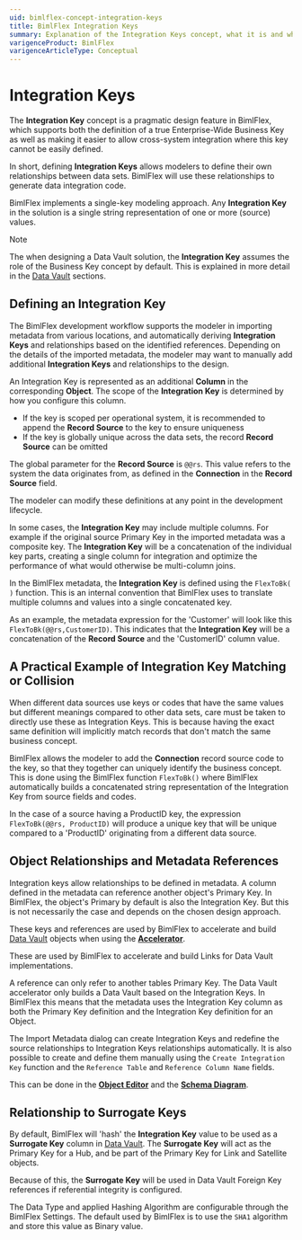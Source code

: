 ```yaml
---
uid: bimlflex-concept-integration-keys
title: BimlFlex Integration Keys
summary: Explanation of the Integration Keys concept, what it is and why it matters
varigenceProduct: BimlFlex
varigenceArticleType: Conceptual
---
```


# Integration Keys

The **Integration Key** concept is a pragmatic design feature in BimlFlex, which supports both the definition of a true Enterprise-Wide Business Key as well as making it easier to allow cross-system integration where this key cannot be easily defined.

In short, defining **Integration Keys** allows modelers to define their own relationships between data sets. BimlFlex will use these relationships to generate data integration code.

BimlFlex implements a single-key modeling approach. Any **Integration Key** in the solution is a single string representation of one or more (source) values.

> [!NOTE]
> The when designing a Data Vault solution, the **Integration Key** assumes the role of the Business Key concept by default. This is explained in more detail in the [Data Vault](xref:bimlflex-data-vault-index) sections.

## Defining an Integration Key

The BimlFlex development workflow supports the modeler in importing metadata from various locations, and automatically deriving **Integration Keys** and relationships based on the identified references. Depending on the details of the imported metadata, the modeler may want to manually add additional **Integration Keys** and relationships to the design.

An Integration Key is represented as an additional **Column** in the corresponding **Object**. The scope of the **Integration Key** is determined by how you configure this column.

* If the key is scoped per operational system, it is recommended to append the **Record Source** to the key to ensure uniqueness
* If the key is globally unique across the data sets, the record **Record Source** can be omitted

The global parameter for the **Record Source** is `@@rs`. This value refers to the system the data originates from, as defined in the **Connection** in the **Record Source** field.

The modeler can modify these definitions at any point in the development lifecycle.

In some cases, the **Integration Key** may include multiple columns. For example if the original source Primary Key in the imported metadata was a composite key. The **Integration Key** will be a concatenation of the individual key parts, creating a single column for integration and optimize the performance of what would otherwise be multi-column joins.

In the BimlFlex metadata, the **Integration Key** is defined using the `FlexToBk( )` function. This is an internal convention that BimlFlex uses to translate multiple columns and values into a single concatenated key.

As an example, the metadata expression for the 'Customer' will look like this `FlexToBk(@@rs,CustomerID)`. This indicates that the **Integration Key** will be a concatenation of the **Record Source** and the 'CustomerID' column value.

## A Practical Example of Integration Key Matching or Collision

When different data sources use keys or codes that have the same values but different meanings compared to other data sets, care must be taken to directly use these as Integration Keys. This is because having the exact same definition will implicitly match records that don't match the same business concept.

BimlFlex allows the modeler to add the **Connection** record source code to the key, so that they together can uniquely identify the business concept. This is done using the BimlFlex function `FlexToBk()` where BimlFlex automatically builds a concatenated string representation of the Integration Key from source fields and codes.

In the case of a source having a ProductID key, the expression `FlexToBk(@@rs, ProductID)` will produce a unique key that will be unique compared to a 'ProductID' originating from a different data source.

## Object Relationships and Metadata References

Integration keys allow relationships to be defined in metadata. A column defined in the metadata can reference another object's Primary Key. In BimlFlex, the object's Primary by default is also the Integration Key. But this is not necessarily the case and depends on the chosen design approach.

These keys and references are used by BimlFlex to accelerate and build [Data Vault](xref:bimlflex-data-vault-index) objects when using the [**Accelerator**](xref:bimlflex-data-vault-accelerator).

These are used by BimlFlex to accelerate and build Links for Data Vault implementations.

A reference can only refer to another tables Primary Key. The Data Vault accelerator only builds a Data Vault based on the Integration Keys. In BimlFlex this means that the metadata uses the Integration Key column as both the Primary Key definition and the Integration Key definition for an Object.

The Import Metadata dialog can create Integration Keys and redefine the source relationships to Integration Keys relationships automatically. It is also possible to create and define them manually using the `Create Integration Key` function and the `Reference Table` and `Reference Column Name` fields.

This can be done in the [**Object Editor**](xref:bimlflex-object-editor) and the [**Schema Diagram**](xref:bimlflex-schema-diagram).

## Relationship to Surrogate Keys

By default, BimlFlex will 'hash' the **Integration Key** value to be used as a **Surrogate Key** column in [Data Vault](xref:bimlflex-data-vault-index). The **Surrogate Key** will act as the Primary Key for a Hub, and be part of the Primary Key for Link and Satellite objects.

Because of this, the **Surrogate Key** will be used in Data Vault Foreign Key references if referential integrity is configured.

The Data Type and applied Hashing Algorithm are configurable through the BimlFlex Settings. The default used by BimlFlex is to use the `SHA1` algorithm and store this value as Binary value.
